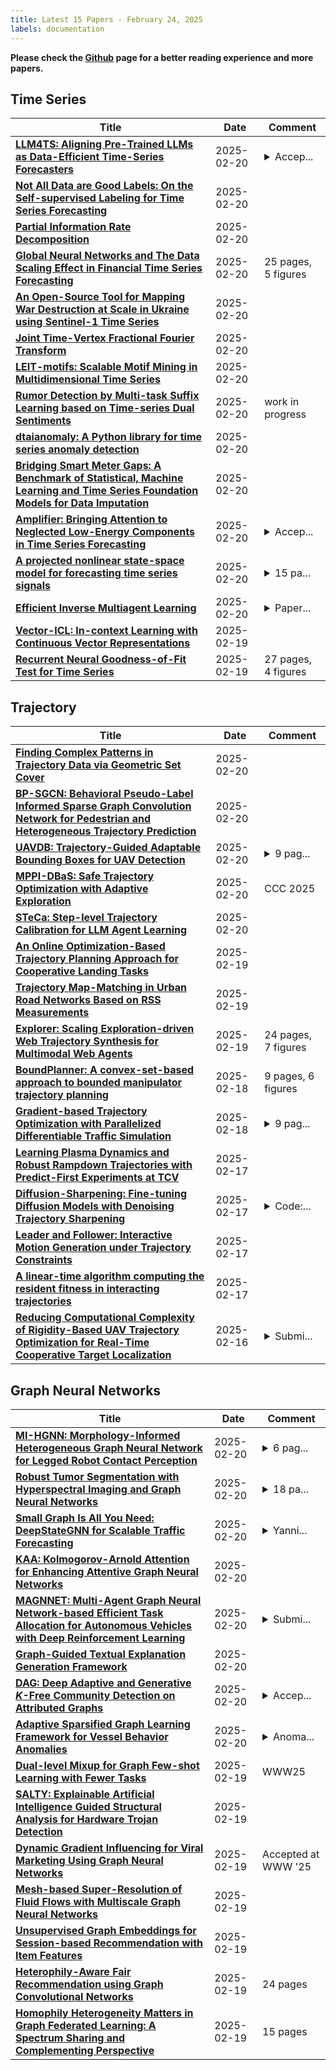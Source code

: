```yaml
---
title: Latest 15 Papers - February 24, 2025
labels: documentation
---
```

**Please check the [Github](https://github.com/zezhishao/MTS_Daily_ArXiv) page for a better reading experience and more papers.**

## Time Series
| **Title** | **Date** | **Comment** |
| --- | --- | --- |
| **[LLM4TS: Aligning Pre-Trained LLMs as Data-Efficient Time-Series Forecasters](http://arxiv.org/abs/2308.08469v6)** | 2025-02-20 | <details><summary>Accep...</summary><p>Accepted for publication in ACM Transactions on Intelligent Systems and Technology (TIST) 2025. The final published version will be available at https://doi.org/10.1145/3719207</p></details> |
| **[Not All Data are Good Labels: On the Self-supervised Labeling for Time Series Forecasting](http://arxiv.org/abs/2502.14704v1)** | 2025-02-20 |  |
| **[Partial Information Rate Decomposition](http://arxiv.org/abs/2502.04550v2)** | 2025-02-20 |  |
| **[Global Neural Networks and The Data Scaling Effect in Financial Time Series Forecasting](http://arxiv.org/abs/2309.02072v6)** | 2025-02-20 | 25 pages, 5 figures |
| **[An Open-Source Tool for Mapping War Destruction at Scale in Ukraine using Sentinel-1 Time Series](http://arxiv.org/abs/2406.02506v3)** | 2025-02-20 |  |
| **[Joint Time-Vertex Fractional Fourier Transform](http://arxiv.org/abs/2203.07655v3)** | 2025-02-20 |  |
| **[LEIT-motifs: Scalable Motif Mining in Multidimensional Time Series](http://arxiv.org/abs/2502.14446v1)** | 2025-02-20 |  |
| **[Rumor Detection by Multi-task Suffix Learning based on Time-series Dual Sentiments](http://arxiv.org/abs/2502.14383v1)** | 2025-02-20 | work in progress |
| **[dtaianomaly: A Python library for time series anomaly detection](http://arxiv.org/abs/2502.14381v1)** | 2025-02-20 |  |
| **[Bridging Smart Meter Gaps: A Benchmark of Statistical, Machine Learning and Time Series Foundation Models for Data Imputation](http://arxiv.org/abs/2501.07276v2)** | 2025-02-20 |  |
| **[Amplifier: Bringing Attention to Neglected Low-Energy Components in Time Series Forecasting](http://arxiv.org/abs/2501.17216v2)** | 2025-02-20 | <details><summary>Accep...</summary><p>Accepted by AAAI 2025</p></details> |
| **[A projected nonlinear state-space model for forecasting time series signals](http://arxiv.org/abs/2311.13247v2)** | 2025-02-20 | <details><summary>15 pa...</summary><p>15 pages, 6 figures. International Journal of Forecasting, 2025</p></details> |
| **[Efficient Inverse Multiagent Learning](http://arxiv.org/abs/2502.14160v1)** | 2025-02-20 | <details><summary>Paper...</summary><p>Paper was submitted to the International Conference on Learning Representations (2024) under the title of "Generative Adversarial Inverse Multiagent Learning", and renamed for the camera-ready submission as "Efficient Inverse Multiagent Learning"</p></details> |
| **[Vector-ICL: In-context Learning with Continuous Vector Representations](http://arxiv.org/abs/2410.05629v2)** | 2025-02-19 |  |
| **[Recurrent Neural Goodness-of-Fit Test for Time Series](http://arxiv.org/abs/2410.13986v4)** | 2025-02-19 | 27 pages, 4 figures |

## Trajectory
| **Title** | **Date** | **Comment** |
| --- | --- | --- |
| **[Finding Complex Patterns in Trajectory Data via Geometric Set Cover](http://arxiv.org/abs/2308.14865v2)** | 2025-02-20 |  |
| **[BP-SGCN: Behavioral Pseudo-Label Informed Sparse Graph Convolution Network for Pedestrian and Heterogeneous Trajectory Prediction](http://arxiv.org/abs/2502.14676v1)** | 2025-02-20 |  |
| **[UAVDB: Trajectory-Guided Adaptable Bounding Boxes for UAV Detection](http://arxiv.org/abs/2409.06490v4)** | 2025-02-20 | <details><summary>9 pag...</summary><p>9 pages, 5 figures, 4 tables</p></details> |
| **[MPPI-DBaS: Safe Trajectory Optimization with Adaptive Exploration](http://arxiv.org/abs/2502.14387v1)** | 2025-02-20 | CCC 2025 |
| **[STeCa: Step-level Trajectory Calibration for LLM Agent Learning](http://arxiv.org/abs/2502.14276v1)** | 2025-02-20 |  |
| **[An Online Optimization-Based Trajectory Planning Approach for Cooperative Landing Tasks](http://arxiv.org/abs/2502.13823v1)** | 2025-02-19 |  |
| **[Trajectory Map-Matching in Urban Road Networks Based on RSS Measurements](http://arxiv.org/abs/2502.01280v2)** | 2025-02-19 |  |
| **[Explorer: Scaling Exploration-driven Web Trajectory Synthesis for Multimodal Web Agents](http://arxiv.org/abs/2502.11357v2)** | 2025-02-19 | 24 pages, 7 figures |
| **[BoundPlanner: A convex-set-based approach to bounded manipulator trajectory planning](http://arxiv.org/abs/2502.13286v1)** | 2025-02-18 | 9 pages, 6 figures |
| **[Gradient-based Trajectory Optimization with Parallelized Differentiable Traffic Simulation](http://arxiv.org/abs/2412.16750v2)** | 2025-02-18 | <details><summary>9 pag...</summary><p>9 pages, 6 figures, 3 tables</p></details> |
| **[Learning Plasma Dynamics and Robust Rampdown Trajectories with Predict-First Experiments at TCV](http://arxiv.org/abs/2502.12327v1)** | 2025-02-17 |  |
| **[Diffusion-Sharpening: Fine-tuning Diffusion Models with Denoising Trajectory Sharpening](http://arxiv.org/abs/2502.12146v1)** | 2025-02-17 | <details><summary>Code:...</summary><p>Code: https://github.com/Gen-Verse/Diffusion-Sharpening</p></details> |
| **[Leader and Follower: Interactive Motion Generation under Trajectory Constraints](http://arxiv.org/abs/2502.11563v1)** | 2025-02-17 |  |
| **[A linear-time algorithm computing the resident fitness in interacting trajectories](http://arxiv.org/abs/2502.11561v1)** | 2025-02-17 |  |
| **[Reducing Computational Complexity of Rigidity-Based UAV Trajectory Optimization for Real-Time Cooperative Target Localization](http://arxiv.org/abs/2502.11278v1)** | 2025-02-16 | <details><summary>Submi...</summary><p>Submitted to ION ITM 2025</p></details> |

## Graph Neural Networks
| **Title** | **Date** | **Comment** |
| --- | --- | --- |
| **[MI-HGNN: Morphology-Informed Heterogeneous Graph Neural Network for Legged Robot Contact Perception](http://arxiv.org/abs/2409.11146v2)** | 2025-02-20 | <details><summary>6 pag...</summary><p>6 pages, 5 figures; This work has been accepted to ICRA 2025 and will soon be published</p></details> |
| **[Robust Tumor Segmentation with Hyperspectral Imaging and Graph Neural Networks](http://arxiv.org/abs/2311.11782v2)** | 2025-02-20 | <details><summary>18 pa...</summary><p>18 pages, 5 figures, The German Conference on Pattern Recognition (GCPR) 2024</p></details> |
| **[Small Graph Is All You Need: DeepStateGNN for Scalable Traffic Forecasting](http://arxiv.org/abs/2502.14525v1)** | 2025-02-20 | <details><summary>Yanni...</summary><p>Yannick W\"olker and Arash Hajisafi contributed equally to this work</p></details> |
| **[KAA: Kolmogorov-Arnold Attention for Enhancing Attentive Graph Neural Networks](http://arxiv.org/abs/2501.13456v2)** | 2025-02-20 |  |
| **[MAGNNET: Multi-Agent Graph Neural Network-based Efficient Task Allocation for Autonomous Vehicles with Deep Reinforcement Learning](http://arxiv.org/abs/2502.02311v2)** | 2025-02-20 | <details><summary>Submi...</summary><p>Submitted to IEEE Intelligent Vehicle Symposium (2025)</p></details> |
| **[Graph-Guided Textual Explanation Generation Framework](http://arxiv.org/abs/2412.12318v2)** | 2025-02-20 |  |
| **[DAG: Deep Adaptive and Generative $K$-Free Community Detection on Attributed Graphs](http://arxiv.org/abs/2502.14294v1)** | 2025-02-20 | <details><summary>Accep...</summary><p>Accepted by SIGKDD 2024</p></details> |
| **[Adaptive Sparsified Graph Learning Framework for Vessel Behavior Anomalies](http://arxiv.org/abs/2502.14197v1)** | 2025-02-20 | <details><summary>Anoma...</summary><p>Anomaly Detection in Scientific Domains AAAI Workshop</p></details> |
| **[Dual-level Mixup for Graph Few-shot Learning with Fewer Tasks](http://arxiv.org/abs/2502.14158v1)** | 2025-02-19 | WWW25 |
| **[SALTY: Explainable Artificial Intelligence Guided Structural Analysis for Hardware Trojan Detection](http://arxiv.org/abs/2502.14116v1)** | 2025-02-19 |  |
| **[Dynamic Gradient Influencing for Viral Marketing Using Graph Neural Networks](http://arxiv.org/abs/2403.12399v2)** | 2025-02-19 | Accepted at WWW '25 |
| **[Mesh-based Super-Resolution of Fluid Flows with Multiscale Graph Neural Networks](http://arxiv.org/abs/2409.07769v3)** | 2025-02-19 |  |
| **[Unsupervised Graph Embeddings for Session-based Recommendation with Item Features](http://arxiv.org/abs/2502.13763v1)** | 2025-02-19 |  |
| **[Heterophily-Aware Fair Recommendation using Graph Convolutional Networks](http://arxiv.org/abs/2402.03365v3)** | 2025-02-19 | 24 pages |
| **[Homophily Heterogeneity Matters in Graph Federated Learning: A Spectrum Sharing and Complementing Perspective](http://arxiv.org/abs/2502.13732v1)** | 2025-02-19 | 15 pages |

